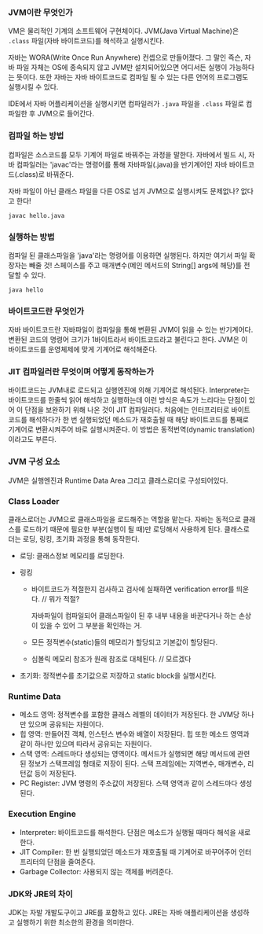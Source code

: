 ### **JVM이란 무엇인가**

VM은 물리적인 기계의 소프트웨어 구현체이다. JVM(Java Virtual Machine)은 `.class` 파일(자바 바이트코드)를 해석하고 실행시킨다. 

자바는 WORA(Write Once Run Anywhere) 컨셉으로 만들어졌다. 그 말인 즉슨, 자바 파일 자체는 OS에 종속되지 않고 JVM만 설치되어있으면 어디서든 실행이 가능하다는 뜻이다. 또한 자바는 자바 바이트코드로 컴파일 될 수 있는 다른 언어의 프로그램도 실행시킬 수 있다.

IDE에서 자바 어플리케이션을 실행시키면 컴파일러가 `.java` 파일을 `.class` 파일로 컴파일한 후 JVM으로 들어간다. 

### **컴파일 하는 방법**

컴파일은 소스코드를 모두 기계어 파일로 바꿔주는 과정을 말한다. 자바에서 빌드 시, 자바 컴파일러는 'javac'라는 명령어를 통해 자바파일(.java)을 반기계어인 자바 바이트코드(.class)로 바꿔준다.

자바 파일이 아닌 클래스 파일을 다른 OS로 넘겨 JVM으로 실행시켜도 문제없나? 없다고 한다!

```
javac hello.java
```

### **실행하는 방법**

컴파일 된 클래스파일을 'java'라는 명령어를 이용하면 실행된다. 하지만 여기서 파일 확장자는 빼줄 것! 스페이스를 주고 매개변수(메인 메서드의 String[] args에 해당)를 전달할 수 있다.

```
java hello
```

### **바이트코드란 무엇인가**

자바 바이트코드란 자바파일이 컴파일을 통해 변환된 JVM이 읽을 수 있는 반기계어다. 변환된 코드의 명령어 크기가 1바이트라서 바이트코드라고 불린다고 한다. JVM은 이 바이트코드를 운영체제에 맞게 기계어로 해석해준다.

### **JIT 컴파일러란 무엇이며 어떻게 동작하는가**

바이트코드는 JVM내로 로드되고 실행엔진에 의해 기계어로 해석된다. Interpreter는 바이트코드를 한줄씩 읽어 해석하고 실행하는데 이런 방식은 속도가 느리다는 단점이 있어 이 단점을 보완하기 위해 나온 것이 JIT 컴파일러다. 처음에는 인터프리터로 바이트코드를 해석하다가 한 번 실행되었던 메소드가 재호출될 때 해당 바이트코드를 통째로 기계어로 변환시켜주어 바로 실행시켜준다. 이 방법은 동적번역(dynamic translation)이라고도 부른다.

### **JVM 구성 요소**

JVM은 실행엔진과 Runtime Data Area 그리고 클래스로더로 구성되어있다.

### **Class Loader**

클래스로더는 JVM으로 클래스파일을 로드해주는 역할을 맡는다. 자바는 동적으로 클래스를 로드하기 때문에 필요한 부분(실행이 될 때)만 로딩해서 사용하게 된다. 클래스로더는 로딩, 링킹, 초기화 과정을 통해 동작한다.

- 로딩: 클래스정보 메모리를 로딩한다.

- 링킹

  - 바이트코드가 적절한지 검사하고 검사에 실패하면 verification error를 띄운다. // 뭐가 적절?

    자바파일이 컴파일되어 클래스파일이 된 후 내부 내용을 바꾼다거나 하는 손상이 있을 수 있어 그 부분을 확인하는 거.

  - 모든 정적변수(static)들의 메모리가 할당되고 기본값이 할당된다.

  - 심볼릭 메모리 참조가 원래 참조로 대체된다. // 모르겠다

- 초기화: 정적변수를 초기값으로 저장하고 static block을 실행시킨다.

### **Runtime Data**

- 메소드 영역: 정적변수를 포함한 클래스 레벨의 데이터가 저장된다. 한 JVM당 하나만 있으며 공유되는 자원이다.
- 힙 영역: 만들어진 객체, 인스턴스 변수와 배열이 저장된다. 힙 또한 메소드 영역과 같이 하나만 있으며 따라서 공유되는 자원이다.
- 스택 영역: 스레드마다 생성되는 영역이다. 메서드가 실행되면 해당 메서드에 관련된 정보가 스택프레임 형태로 저장이 된다. 스택 프레임에는 지역변수, 매개변수, 리턴값 등이 저장된다.
- PC Register: JVM 명령의 주소값이 저장된다. 스택 영역과 같이 스레드마다 생성된다.

### **Execution Engine**

- Interpreter: 바이트코드를 해석한다. 단점은 메소드가 실행될 때마다 해석을 새로 한다.
- JIT Compiler: 한 번 실행되었던 메소드가 재호출될 때 기계어로 바꾸어주어 인터프리터의 단점을 줄여준다.
- Garbage Collector: 사용되지 않는 객체를 버려준다.

### **JDK와 JRE의 차이**

JDK는 자발 개발도구이고 JRE를 포함하고 있다. JRE는 자바 애플리케이션을 생성하고 실행하기 위한 최소한의 환경을 의미한다.